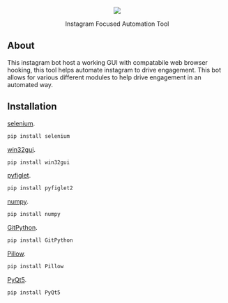 <p align="center">
  <img src="https://i.imgur.com/EAoyo1R.png">
</p>

<p align="center"> Instagram Focused Automation Tool </p>

## About

This instagram bot host a working GUI with compatabile web browser hooking, this tool helps automate instagram to drive engagement. This bot allows for various different modules to help drive engagement in an automated way.

## Installation

[selenium](https://selenium-python.readthedocs.io/installation.html).

```bash
pip install selenium
```

[win32gui](https://sourceforge.net/projects/pywin32/).

```bash
pip install win32gui
```

[pyfiglet](https://github.com/360modder/pyfiglet2).

```bash
pip install pyfiglet2
```

[numpy](https://numpy.org/).

```bash
pip install numpy
```

[GitPython](https://github.com/gitpython-developers/GitPython).

```bash
pip install GitPython
```

[Pillow](https://python-pillow.org/).

```bash
pip install Pillow
```

[PyQt5](https://www.riverbankcomputing.com/software/pyqt/).

```bash
pip install PyQt5
```






